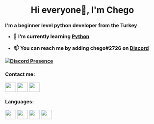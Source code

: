 <h1 align="center">Hi everyone👋, I'm Chego</h1>

<h3 align="left">I'm a beginner level python developer from the Turkey

- 🌱 I’m currently learning **[Python](https://www.python.org/)**

- 📫 You can reach me by adding **chego#2726 on [Discord](https://discord.com/users/645947614826725376)**

[![Discord Presence](https://lanyard.cnrad.dev/api/645947614826725376)](https://discord.com/users/645947614826725376)

<h3 align="left">Contact me:</h3>
<p align="left">
<a href="https://discord.com/users/645947614826725376"
target="blank"><img align="center" src="https://unpkg.com/simple-icons@v7/icons/discord.svg" height="30" width="35" /></a>
<a href="https://instagram.com/chegoxrd"
target="blank"><img align="center" src="https://unpkg.com/simple-icons@v7/icons/instagram.svg" height="30" width="35" /></a>
<a href="https://t.me/alochego"
target="blank"><img align="center" src="https://unpkg.com/simple-icons@v7/icons/telegram.svg" height="30" width="35" /></a>
</p>

<h3 align="left">Languages:</h3>
<p align=left">
<a href="https://nodejs.org/"
target="blank"><img align="center" src="https://unpkg.com/simple-icons@v7/icons/nodedotjs.svg" height="30" width="35" /></a>
<a href="https://www.python.org/"
target="blank"><img align="center" src="https://unpkg.com/simple-icons@v7/icons/python.svg" height="30" width="35" /></a>
<a href="https://www.php.net/"
target="blank"><img align="center" src="https://unpkg.com/simple-icons@7.13.0/icons/php.svg" height="30" width="35" /></a>
<a href="https://www.w3schools.com/html/"
target="blank"><img align="center" src="https://unpkg.com/simple-icons@7.13.0/icons/html5.svg" height="30" width="35" /></a>
</p>
